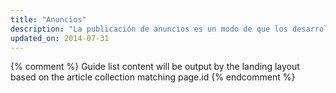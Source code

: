 ```yaml
---
title: "Anuncios"
description: "La publicación de anuncios es un modo de que los desarrolladores web ofrezcan su contenido y su sitio de forma gratuita y, a la vez, obtengan dinero. Puedes obtener más información sobre cómo publicar anuncios adaptables en tu sitio."
updated_on: 2014-07-31
---
```


{% comment %}
Guide list content will be output by the landing layout based on the article collection matching page.id
{% endcomment %}


